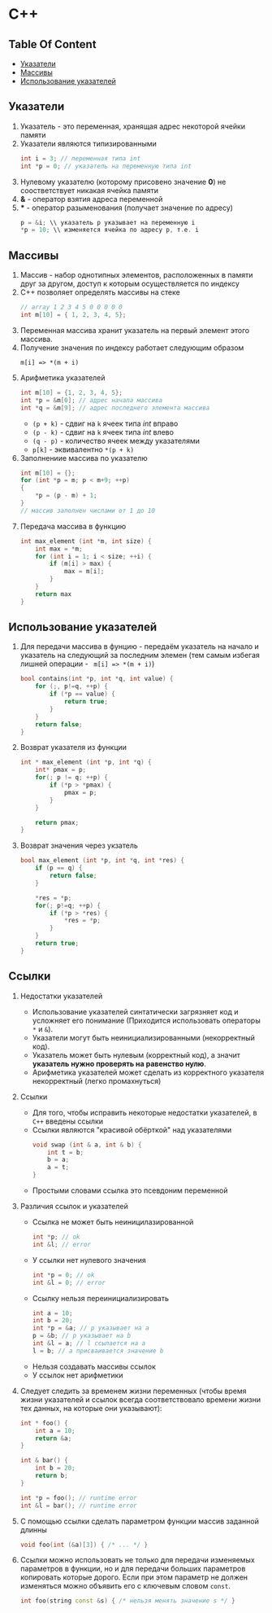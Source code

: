 # C++

## Table Of Content
* [Указатели](#%D1%83%D0%BA%D0%B0%D0%B7%D0%B0%D1%82%D0%B5%D0%BB%D0%B8)
* [Массивы](#%D0%BC%D0%B0%D1%81%D1%81%D0%B8%D0%B2%D1%8B)
* [Использование указателей](#%D0%B8%D1%81%D0%BF%D0%BE%D0%BB%D1%8C%D0%B7%D0%BE%D0%B2%D0%B0%D0%BD%D0%B8%D0%B5-%D1%83%D0%BA%D0%B0%D0%B7%D0%B0%D1%82%D0%B5%D0%BB%D0%B5%D0%B9)

## Указатели
1. Указатель - это переменная, хранящая адрес некоторой ячейки памяти
1. Указатели являются типизированными
    ```cpp
    int i = 3; // переменная типа int
    int *p = 0; // указатель на переменную типа int
    ```
1. Нулевому указателю (которому присовено значение **0**) не соостветствует никакая ячейка памяти
1. **&** - оператор взятия адреса переменной
1. **\*** - оператор разыменования (получает значение по адресу)
    ```cpp
    p = &i; \\ указатель р указывает на переменную i
    *p = 10; \\ изменяется ячейка по адресу p, т.е. i
    ```

## Массивы
1. Массив - набор однотипных элементов, расположенных в памяти друг за другом, доступ к которым осуществляется по индексу
1. С++ позволяет определять массивы на стеке
    ```cpp
    // array 1 2 3 4 5 0 0 0 0 0
    int m[10] = { 1, 2, 3, 4, 5};
    ```
1. Переменная массива хранит указатель на первый элемент этого массива.
1. Получение значения по индексу работает следующим образом
    ```
    m[i] => *(m + i)
    ```
1. Арифметика указателей
    ```cpp
    int m[10] = {1, 2, 3, 4, 5};
    int *p = &m[0]; // адрес начала массива
    int *q = &m[9]; // адрес последнего элемента массива
    ```
    * `(p + k)` - сдвиг на `k` ячеек типа _int_ вправо
    * `(p - k)` - сдвиг на `k` ячеек типа _int_ влево
    * `(q - p)` - количество ячеек между указателями
    * `p[k]` - эквивалентно `*(p + k)`
1. Заполнениие массива по указателю
    ```cpp
    int m[10] = {};
    for (int *p = m; p < m+9; ++p)
    {
        *p = (p - m) + 1;
    }
    // массив заполнен числами от 1 до 10
    ```
1. Передача массива в функцию
    ```cpp
    int max_element (int *m, int size) {
        int max = *m;
        for (int i = 1; i < size; ++i) {
            if (m[i] > max) {
                max = m[i];
            }
        }
        return max
    }
    ```

## Использование указателей
1. Для передачи массива в фунцию - передаём указатель на начало и указатель на следующий за последним элемен (тем самым избегая лишней операции - ` m[i] => *(m + i)`)
    ```cpp
    bool contains(int *p, int *q, int value) {
        for (;, p!=q, ++p) {
            if (*p == value) {
                return true;
            }
        }
        return false;
    }
    ```

1. Возврат указателя из функции
    ```cpp
    int * max_element (int *p, int *q) {
        int* pmax = p;
        for(; p != q; ++p) {
            if (*p > *pmax) {
                pmax = p;
            }
        }

        return pmax;
    }
    ```

1. Возврат значения через укзатель
    ```cpp
    bool max_element (int *p, int *q, int *res) {
        if (p == q) {
            return false;
        }

        *res = *p;
        for(; p!=q; ++p) {
            if (*p > *res) {
                *res = *p;
            }
        }
        return true;
    }
    ```

## Ссылки
1. Недостатки указателей
    * Использование указателей синтатически загрязняет код и усложняет его понимание (Приходится использовать операторы `*` и `&`).
    * Указатели могут быть неинициализированными (некорректный код).
    * Указатель может быть нулевым (корректный код), а значит **указатель нужно проверять на равенство нулю**.
    * Арифметика указателей может сделать из корректного указателя некорректный (легко промахнуться)

1. Ссылки
    * Для того, чтобы исправить некоторые недостатки указателей, в `С++` введены ссылки
    * Ссылки являются "красивой обёрткой" над указателями
        ```cpp
        void swap (int & a, int & b) {
            int t = b;
            b = a;
            a = t;
        }
        ```
    * Простыми словами ссылка это псевдоним переменной
1. Различия ссылок и указателей
    * Ссылка не может быть неиницилазированной
        ```cpp
        int *p; // ok
        int &l; // error
        ```
    * У ссылки нет нулевого значения
        ```cpp
        int *p = 0; // ok
        int &l = 0; // error
        ```
    * Ссылку нельзя переинициализировать
        ```cpp
        int a = 10;
        int b = 20;
        int *p = &a; // р указывает на а
        p = &b; // p указывает на b
        int &l = a; // l ссылается на а
        l = b; // a присваивается значение b
        ```
    * Нельзя создавать массивы ссылок
    * У ссылок нет арифметики
1. Следует следить за временем жизни переменных (чтобы время жизни указателей и ссылок всегда соответствовало времени жизни тех данных, на которые они указывают):
    ```cpp
    int * foo() {
        int a = 10;
        return &a;
    }

    int & bar() {
        int b = 20;
        return b;
    }

    int *p = foo(); // runtime error
    int &l = bar(); // runtime error
    ```

1. С помощью ссылки сделать параметром функции массив заданной длинны

    ```cpp
    void foo(int (&a)[3]) { /* ... */ }
    ```
1. Ссылки можно использовать не только для передачи изменяемых параметров в функции, но и для передачи больших параметров копировать которые дорого. Если при этом параметр не должен изменяться можно объявить его с ключевым словом `const`.
    ```cpp
    int foo(string const &s) { /* нельзя менять значение s */ }
    ```
